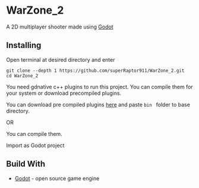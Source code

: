 # WarZone_2
A 2D multiplayer shooter made using [Godot](https://godotengine.org/)

## Installing
Open terminal at desired directory and enter
```
git clone --depth 1 https://github.com/superRaptor911/WarZone_2.git
cd WarZone_2
```
You need gdnative c++ plugins to run this project. You can compile them for your system or download precompiled plugins.

You can download pre compiled plugins [here](https://github.com/superRaptor911/WarZone_2/archive/libs.zip) and paste ```bin ``` folder to base directory.

OR

You can compile them.

Import as Godot project

## Build With
* [Godot](https://godotengine.org/) - open source game engine